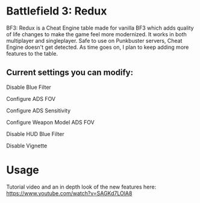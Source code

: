 # Battlefield 3: Redux

BF3: Redux is a Cheat Engine table made for vanilla BF3 which adds quality of life changes to make the game feel more modernized. It works in both multiplayer and singleplayer. Safe to use on Punkbuster servers, Cheat Engine doesn't get detected. As time goes on, I plan to keep adding more features to the table.
 
## Current settings you can modify:

Disable Blue Filter

Configure ADS FOV

Configure ADS Sensitivity

Configure Weapon Model ADS FOV

Disable HUD Blue Filter

Disable Vignette

# Usage

Tutorial video and an in depth look of the new features here: https://www.youtube.com/watch?v=SAGKd7LOlA8










